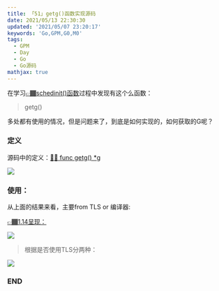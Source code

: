 ```yaml
---
title: 「51」getg()函数实现源码
date: 2021/05/13 22:30:30
updated: '2021/05/07 23:20:17'
keywords: 'Go,GPM,G0,M0'
tags:
  - GPM
  - Day
  - Go
  - Go源码
mathjax: true
---
```


在学习[👉🏾schedinit()函数](https://blog.imrcrab.com/archives/a90dcb34.html#call-schedinit%E5%87%BD%E6%95%B0)过程中发现有这个么函数：
>getg()

多处都有使用的情况，但是问题来了，到底是如何实现的，如何获取的G呢？

<!--more-->

### 定义
源码中的定义：[🙌🏽  func getg() *g](https://github.com/golang/go/blob/release-branch.go1.14/src/runtime/stubs.go#L18)


![](https://crab-1251738482.cos.ap-guangzhou.myqcloud.com/clipboard_20210513_113610.png)


### 使用：

从上面的结果来看，主要from TLS or 编译器:

[👉🏾1.14呈现：](https://github.com/golang/go/blob/release-branch.go1.14/src/cmd/compile/internal/amd64/ssa.go#L895)


![](https://crab-1251738482.cos.ap-guangzhou.myqcloud.com/clipboard_20210513_114619.png)


>根据是否使用TLS分两种：

![](https://crab-1251738482.cos.ap-guangzhou.myqcloud.com/clipboard_20210513_115015.png)

### END
